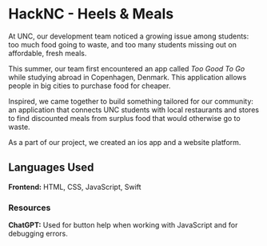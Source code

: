 # HackNC - Heels & Meals

At UNC, our development team noticed a growing issue among students: too much food going to waste, and too many students missing out on affordable, fresh meals.

This summer, our team first encountered an app called *Too Good To Go* while studying abroad in Copenhagen, Denmark. This application allows people in big cities to purchase food for cheaper.

Inspired, we came together to build something tailored for our community: an application that connects UNC students with local restaurants and stores to find discounted meals from surplus food that would otherwise go to waste.

As a part of our project, we created an ios app and a website platform.

## Languages Used

**Frontend:** HTML, CSS, JavaScript, Swift

### Resources

**ChatGPT:** Used for button help when working with JavaScript and for debugging errors. 
